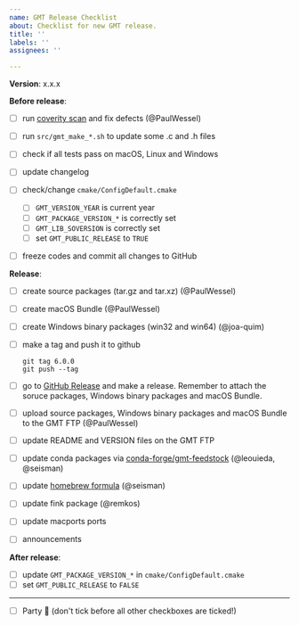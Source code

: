 ```yaml
---
name: GMT Release Checklist
about: Checklist for new GMT release.
title: ''
labels: ''
assignees: ''

---
```


**Version**:  x.x.x

**Before release**:

- [ ] run [coverity scan](https://scan.coverity.com/projects/gmt) and fix defects (@PaulWessel)
- [ ] run `src/gmt_make_*.sh` to update some .c and .h files
- [ ] check if all tests pass on macOS, Linux and Windows
- [ ] update changelog
- [ ] check/change `cmake/ConfigDefault.cmake`

    - [ ] `GMT_VERSION_YEAR` is current year
    - [ ] `GMT_PACKAGE_VERSION_*` is correctly set
    - [ ] `GMT_LIB_SOVERSION` is correctly set
    - [ ] set `GMT_PUBLIC_RELEASE` to `TRUE`

- [ ] freeze codes and commit all changes to GitHub

**Release**:

- [ ] create source packages (tar.gz and tar.xz) (@PaulWessel)
- [ ] create macOS Bundle (@PaulWessel)
- [ ] create Windows binary packages (win32 and win64) (@joa-quim)
- [ ] make a tag and push it to github

    ```
    git tag 6.0.0
    git push --tag
    ```

- [ ] go to [GitHub Release](https://github.com/GenericMappingTools/gmt/releases) and make a release.
      Remember to attach the soruce packages, Windows binary packages and macOS Bundle.
- [ ] upload source packages, Windows binary packages and macOS Bundle to the GMT FTP (@PaulWessel)
- [ ] update README and VERSION files on the GMT FTP

- [ ] update conda packages via [conda-forge/gmt-feedstock](https://github.com/conda-forge/gmt-feedstock) (@leouieda, @seisman)
- [ ] update [homebrew formula](https://github.com/Homebrew/homebrew-core/blob/master/Formula/gmt.rb) (@seisman)
- [ ] update fink package (@remkos)
- [ ] update macports ports
- [ ] announcements

**After release**:

- [ ] update `GMT_PACKAGE_VERSION_*` in `cmake/ConfigDefault.cmake`
- [ ] set `GMT_PUBLIC_RELEASE` to `FALSE`

---

- [ ] Party :tada: (don't tick before all other checkboxes are ticked!)
